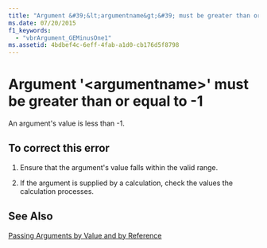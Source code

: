 ```yaml
---
title: "Argument &#39;&lt;argumentname&gt;&#39; must be greater than or equal to -1"
ms.date: 07/20/2015
f1_keywords: 
  - "vbrArgument_GEMinusOne1"
ms.assetid: 4bdbef4c-6eff-4fab-a1d0-cb176d5f8798
---
```

# Argument &#39;&lt;argumentname&gt;&#39; must be greater than or equal to -1
An argument's value is less than -1.  
  
## To correct this error  
  
1.  Ensure that the argument's value falls within the valid range.  
  
2.  If the argument is supplied by a calculation, check the values the calculation processes.  
  
## See Also  
 [Passing Arguments by Value and by Reference](../../visual-basic/programming-guide/language-features/procedures/passing-arguments-by-value-and-by-reference.md)  

